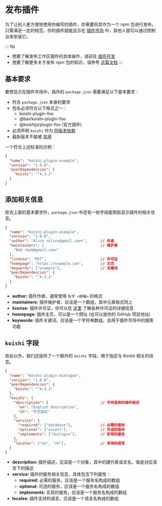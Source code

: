# 发布插件

为了让别人更方便地使用你编写的插件，你需要将其作为一个 npm 包进行发布。只需满足一定的规范，你的插件就能显示在 [插件市场](../../market.md) 中，其他人就可以通过控制台来安装它。

::: tip
- 想要了解发布工作区插件的具体操作，请前往 [插件开发](../../manual/cli/development.md#发布插件)
- 想要了解更多关于发布 npm 包的知识，请参考 [这篇文档](https://docs.npmjs.com/packages-and-modules/contributing-packages-to-the-registry)
:::

## 基本要求

要想显示在插件市场中，插件的 `package.json` 需要满足以下基本要求：

- 符合 `package.json` 本身的要求
- 包名必须符合以下格式之一：
  - koishi-plugin-foo
  - @bar/koishi-plugin-foo
  - @koishijs/plugin-foo (官方插件)
- 必须声明 `koishi` 作为 [同版本依赖](https://docs.npmjs.com/cli/v8/configuring-npm/package-json#peerdependencies)
- 最新版本不能被 [弃用](https://docs.npmjs.com/deprecating-and-undeprecating-packages-or-package-versions)

一个符合上述标准的示例：

```json title=package.json
{
  "name": "koishi-plugin-example",
  "version": "1.0.0",
  "peerDependencies": {
    "koishi": "^4.3.2"
  }
}
```

## 添加相关信息

除去上面的基本要求外，`package.json` 中还有一些字段能帮助显示插件的相关信息。

```json title=package.json
{
  "name": "koishi-plugin-example",
  "version": "1.0.0",
  "author": "Alice <alice@gmail.com>",      // 作者
  "maintainers": [                          // 维护者
    "Bob <bob@gmail.com>"
  ],
  "license": "MIT",                         // 许可证
  "homepage": "https://example.com",        // 主页
  "keywords": ["example"],                  // 关键词
  "peerDependencies": {
    "koishi": "^4.3.2"
  }
}
```

- **author:** 插件作者，通常使用 `名字 <邮箱>` 的格式
- **maintainers:** 插件维护者，应该是一个数组，其中元素格式同上
- **license:** 插件许可证，你可以在 [这里](https://choosealicense.com/licenses/) 了解各种许可证的详细信息
- **homepage:** 插件主页，可以是一个网址 (也可以放你的 GitHub 项目地址)
- **keywords:** 插件关键词，应该是一个字符串数组，会用于插件市场中的搜索功能

## `koishi` 字段

除此以外，我们还提供了一个额外的 `koishi` 字段，用于指定与 Koishi 相关的信息。

```json title=package.json
{
  "name": "koishi-plugin-dialogue",
  "version": "1.0.0",
  "peerDependencies": {
    "koishi": "^4.3.2"
  },
  "koishi": {
    "description": {                        // 不同语言的插件描述
      "en": "English Description",
      "zh": "中文描述"
    },
    "service": {
      "required": ["database"],             // 必需的服务
      "optional": ["assets"],               // 可选的服务
      "implements": ["dialogue"],           // 实现的服务
    },
    "locales": ["en", "zh"],                // 支持的语言
  }
}
```

- **description:** 插件描述，应该是一个对象，其中的键代表语言名，值是对应语言下的描述
- **service:** 插件的服务相关信息，具体包含下列属性：
  - **required:** 必需的服务，应该是一个服务名构成的数组
  - **optional:** 可选的服务，应该是一个服务名构成的数组
  - **implements:** 实现的服务，应该是一个服务名构成的数组
- **locales:** 插件支持的语言，应该是一个语言名构成的数组
